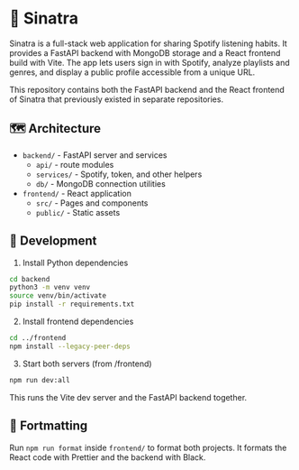 # 🎸 Sinatra

Sinatra is a full-stack web application for sharing Spotify listening habits. It provides a FastAPI backend with MongoDB storage and a React frontend build with Vite. The app lets users sign in with Spotify, analyze playlists and genres, and display a public profile accessible from a unique URL.


This repository contains both the FastAPI backend and the React frontend of Sinatra that previously existed in separate repositories.

## 🗺️ Architecture
- `backend/` - FastAPI server and services
  - `api/` - route modules
  - `services/` - Spotify, token, and other helpers
  - `db/` - MongoDB connection utilities
- `frontend/` - React application
  - `src/` - Pages and components
  - `public/` - Static assets

## 👷 Development

1. Install Python dependencies
```bash
cd backend
python3 -m venv venv
source venv/bin/activate
pip install -r requirements.txt
```

2. Install frontend dependencies
```bash
cd ../frontend
npm install --legacy-peer-deps
```

3. Start both servers (from /frontend)
```bash
npm run dev:all
```
This runs the Vite dev server and the FastAPI backend together.

## 🧼 Fortmatting

Run `npm run format` inside `frontend/` to format both projects. It formats the React code with Prettier and the backend with Black.